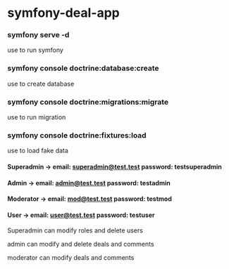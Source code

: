 # symfony-deal-app

### symfony serve -d
use to run symfony

### symfony console doctrine:database:create
use to create database 

### symfony console doctrine:migrations:migrate
use to run migration

### symfony console doctrine:fixtures:load
use to load fake data 

#### Superadmin -> email: superadmin@test.test password: testsuperadmin 
#### Admin -> email: admin@test.test password: testadmin
#### Moderator -> email: mod@test.test password: testmod
#### User -> email: user@test.test password: testuser

Superadmin can modify roles and delete users

admin can modify and delete deals and comments

moderator can modify deals and comments
